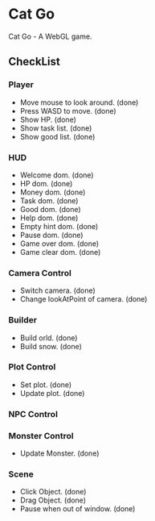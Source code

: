 # Cat Go

Cat Go - A WebGL game.

## CheckList

### Player

- Move mouse to look around. (done)
- Press WASD to move. (done)
- Show HP. (done)
- Show task list. (done)
- Show good list. (done)

### HUD

- Welcome dom. (done)
- HP dom. (done)
- Money dom. (done)
- Task dom. (done)
- Good dom. (done)
- Help dom. (done)
- Empty hint dom. (done)
- Pause dom. (done)
- Game over dom. (done)
- Game clear dom. (done)

### Camera Control

- Switch camera. (done)
- Change lookAtPoint of camera. (done)

### Builder

- Build orld. (done)
- Build snow. (done)

### Plot Control

- Set plot. (done)
- Update plot. (done)

### NPC Control

### Monster Control

- Update Monster. (done)

### Scene

- Click Object. (done)
- Drag Object. (done)
- Pause when out of window. (done)
